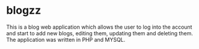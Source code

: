 # blogzz
This is a blog web application which allows the user to log into the account and start to add new blogs, editing them, updating them and deleting them. The application was written in PHP and MYSQL.
